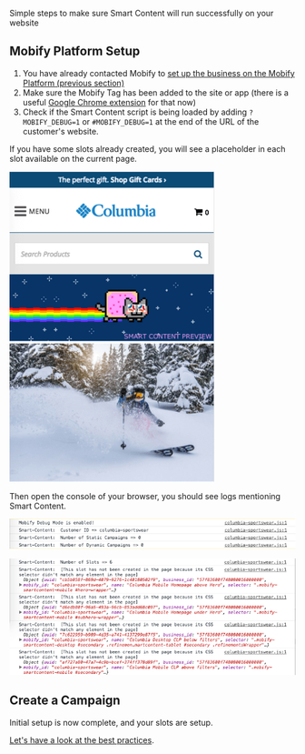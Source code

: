 Simple steps to make sure Smart Content will run successfully on your website

## Mobify Platform Setup

1.  You have already contacted Mobify to [set up the business on the Mobify Platform (previous section)](../getting-started#mobify-platform-setup)
2.  Make sure the Mobify Tag has been added to the site or app (there is a useful [Google Chrome extension](https://chrome.google.com/webstore/detail/mobify-debug-tools/nlgcmbchmhboiijknllohbejoomplbna) for that now)
3.  Check if the Smart Content script is being loaded by adding `?MOBIFY_DEBUG=1` or `#MOBIFY_DEBUG=1` at the end of the URL of the customer's website.

If you have some slots already created, you will see a placeholder in each slot available on the current page.

![Placeholder Image](images/placeholder.png)

Then open the console of your browser, you should see logs mentioning Smart Content.

![Mobify Debug Mode Log One](images/log1.png)

![Mobify Debug Mode Log Two](images/log2.png)

<!--To disable the debug mode, just visit any page of the website with `?MOBIFY_DEBUG=0` or `#MOBIFY_DEBUG=0` at the end of the URL.-->

## Create a Campaign

Initial setup is now complete, and your slots are setup.

[Let's have a look at the best practices](../best-practices).
